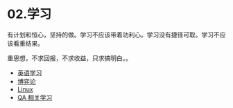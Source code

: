 # 02.学习

有计划和恒心，坚持的做。学习不应该带着功利心。学习没有捷径可取。学习不应该看重结果。

重思想，不求回报，不求收益，只求搞明白。。

- [英语学习](https://github.com/yangwenmai/learning-growth/tree/master/02.learning/learning-english)
- [博弈论](https://github.com/yangwenmai/learning-growth/tree/master/02.learning/learning-game-theory)
- [Linux](https://github.com/yangwenmai/learning-growth/tree/master/02.learning/learning-linux)
- [QA 相关学习](https://github.com/yangwenmai/learning-growth/tree/master/02.learning/learning-qa)
